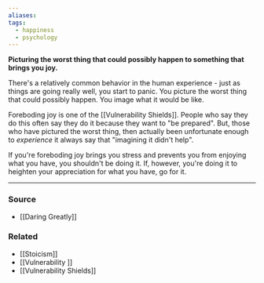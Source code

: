 ```yaml
---
aliases: 
tags:
  - happiness
  - psychology
---
```

**Picturing the worst thing that could possibly happen to something that brings you joy.**

There's a relatively common behavior in the human experience - just as things are going really well, you start to panic. You picture the worst thing that could possibly happen. You image what it would be like. 

Foreboding joy is one of the [[Vulnerability Shields]]. People who say they do this often say they do it because they want to "be prepared". But, those who have pictured the worst thing, then actually been unfortunate enough to *experience* it always say that "imagining it didn't help".

If you're foreboding joy brings you stress and prevents you from enjoying what you have, you shouldn't be doing it. If, however, you're doing it to heighten your appreciation for what you have, go for it. 

---

### Source
- [[Daring Greatly]]

### Related
- [[Stoicism]] 
- [[Vulnerability ]] 
- [[Vulnerability Shields]]